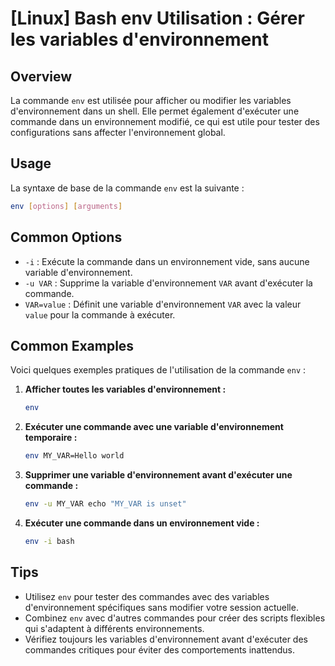 # [Linux] Bash env Utilisation : Gérer les variables d'environnement

## Overview
La commande `env` est utilisée pour afficher ou modifier les variables d'environnement dans un shell. Elle permet également d'exécuter une commande dans un environnement modifié, ce qui est utile pour tester des configurations sans affecter l'environnement global.

## Usage
La syntaxe de base de la commande `env` est la suivante :

```bash
env [options] [arguments]
```

## Common Options
- `-i` : Exécute la commande dans un environnement vide, sans aucune variable d'environnement.
- `-u VAR` : Supprime la variable d'environnement `VAR` avant d'exécuter la commande.
- `VAR=value` : Définit une variable d'environnement `VAR` avec la valeur `value` pour la commande à exécuter.

## Common Examples
Voici quelques exemples pratiques de l'utilisation de la commande `env` :

1. **Afficher toutes les variables d'environnement :**
   ```bash
   env
   ```

2. **Exécuter une commande avec une variable d'environnement temporaire :**
   ```bash
   env MY_VAR=Hello world
   ```

3. **Supprimer une variable d'environnement avant d'exécuter une commande :**
   ```bash
   env -u MY_VAR echo "MY_VAR is unset"
   ```

4. **Exécuter une commande dans un environnement vide :**
   ```bash
   env -i bash
   ```

## Tips
- Utilisez `env` pour tester des commandes avec des variables d'environnement spécifiques sans modifier votre session actuelle.
- Combinez `env` avec d'autres commandes pour créer des scripts flexibles qui s'adaptent à différents environnements.
- Vérifiez toujours les variables d'environnement avant d'exécuter des commandes critiques pour éviter des comportements inattendus.